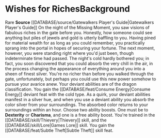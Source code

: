 ﻿---
ability: null
ability_boost: null
feat: null
id: '349'
name: Wishes for Riches
prerequisite: null
rarity: null
rus_type_level: null
skill: null
source: '[[DATABASE/source/Gatewalkers Player''s Guide|Gatewalkers Player''s Guide]]'
subcategory: null
trait: null
type: null

---
# Wishes for Riches<span class="item-type">Background</span>

<span class="trait-rare item-trait">Rare</span>
**Source** [[DATABASE/source/Gatewalkers Player's Guide|Gatewalkers Player's Guide]]
On the night of the Missing Moment, you saw visions of fabulous riches in the gate before you. Honestly, how someone could see anything but piles of jewels and gold is utterly baffling to you. Having pined for material wealth for as long as you could remember, you practically sprang into the portal in hopes of securing your fortune. The next moment, however, you were standing right where you'd just been, though indeterminate time had passed. The night's cold hardly bothered you; in fact, you soon discovered that you could absorb the very chill in the air, in the process changing the appearance of everything around you into a sheen of finest silver. You're no richer than before you walked through the gate, unfortunately, but perhaps you could use this new power somehow to pursue your avarice anew.
 Your deviant abilities are of the dragon classification. You gain the [[DATABASE/feat/Consume Energy|Consume Energy]] deviant feat with the cold type. As a quirk, your deviant abilities manifest in a silver hue, and when you use a deviant ability you absorb the color silver from your surroundings. The absorbed color returns to your surroundings within an hour.
Choose two ability boosts. One must be to **Dexterity** or **Charisma**, and one is a free ability boost.
You're trained in the [[DATABASE/skill/Thievery|Thievery]] skill, and the [[DATABASE/skill/Lore|Games Lore]] skill. You gain the [[DATABASE/feat/Subtle Theft|Subtle Theft]] skill feat.